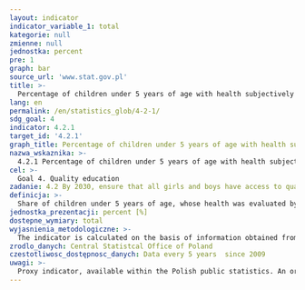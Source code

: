 ```yaml
---
layout: indicator
indicator_variable_1: total
kategorie: null
zmienne: null
jednostka: percent
pre: 1
graph: bar
source_url: 'www.stat.gov.pl'
title: >-
  Percentage of children under 5 years of age with health subjectively evaluated as very good or good
lang: en
permalink: /en/statistics_glob/4-2-1/
sdg_goal: 4
indicator: 4.2.1
target_id: '4.2.1'
graph_title: Percentage of children under 5 years of age with health subjectively evaluated as very good or good
nazwa_wskaznika: >-
  4.2.1 Percentage of children under 5 years of age with health subjectively evaluated as very good or good
cel: >-
  Goal 4. Quality education
zadanie: 4.2 By 2030, ensure that all girls and boys have access to quality early childhood development, care and pre-primary education so that they are ready for primary education
definicja: >-
  Share of children under 5 years of age, whose health was evaluated by parents, legal guardians or closest relatives as very good or good in the total number of children under 5 years of age covered by the study.
jednostka_prezentacji: percent [%]
dostepne_wymiary: total
wyjasnienia_metodologiczne: >-
  The indicator is calculated on the basis of information obtained from the European Health Survey (EHIS). This study covers persons aged 15 and more in households living in the territory of the country. In Poland, children aged 0-14 are also included in the survey.According to recommendations of the World Health Organization (WHO) the first question addressed to the respondent in the EHIS survey is self-assessment of health status, i.e. how a person perceives and evaluates his or her own health. In the case of adolescents and adults (aged 15 and over), a response was requested directly from the respondent. For children up to age 15, parents, legal guardians, and relatives may be able to provide information about them. The answer categories used in this question were: very good, good, so so (neither good nor bad), bad and very bad.
zrodlo_danych: Central Statistcal Office of Poland
czestotliwosc_dostępnosc_danych: Data every 5 years  since 2009
uwagi: >-
  Proxy indicator, available within the Polish public statistics. An original indicator, adopted by the UN for monitoring target 4.2 of the 2030 Agenda is 4.2.1 Proportion of children under 5 years of age who are developmentally on track in health, learning and psychosocial well-being, by sex
---
```

